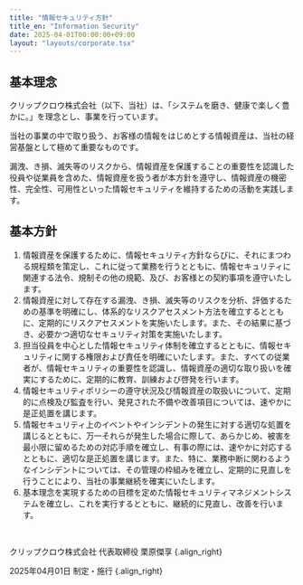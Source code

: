 ```yaml
---
title: "情報セキュリティ方針"
title_en: "Information Security"
date: 2025-04-01T00:00:00+09:00
layout: "layouts/corporate.tsx"
---
```


## <span>基本理念</span>

クリップクロウ株式会社（以下、当社）は、「システムを磨き、健康で楽しく豊かに。」を理念とし、事業を行っています。

当社の事業の中で取り扱う、お客様の情報をはじめとする情報資産は、当社の経営基盤として極めて重要なものです。

漏洩、き損、滅失等のリスクから、情報資産を保護することの重要性を認識した役員や従業員を含めた、情報資産を扱う者が本方針を遵守し、情報資産の機密性、完全性、可用性といった情報セキュリティを維持するための活動を実践します。

## <span>基本方針</span>

1. 情報資産を保護するために、情報セキュリティ方針ならびに、それにまつわる規程類を策定し、これに従って業務を行うとともに、情報セキュリティに関連する法令、規制その他の規範、及び、お客様との契約事項を遵守いたします。
2. 情報資産に対して存在する漏洩、き損、滅失等のリスクを分析、評価するための基準を明確にし、体系的なリスクアセスメント方法を確立するとともに、定期的にリスクアセスメントを実施いたします。また、その結果に基づき、必要かつ適切なセキュリティ対策を実施いたします。
3. 担当役員を中心とした情報セキュリティ体制を確立するとともに、情報セキュリティに関する権限および責任を明確にいたします。また、すべての従業者が、情報セキュリティの重要性を認識し、情報資産の適切な取り扱いを確実にするために、定期的に教育、訓練および啓発を行います。
4. 情報セキュリティポリシーの遵守状況及び情報資産の取扱いについて、定期的に点検及び監査を行い、発見された不備や改善項目については、速やかに是正処置を講じます。
5. 情報セキュリティ上のイベントやインシデントの発生に対する適切な処置を講じるとともに、万一それらが発生した場合に際して、あらかじめ、被害を最小限に留めるための対応手順を確立し、有事の際には、速やかに対応するとともに、適切な是正処置を講じます。また、特に、業務中断に関わるようなインシデントについては、その管理の枠組みを確立し、定期的に見直しを行うことにより、当社の事業継続を確実にいたします。
6. 基本理念を実現するための目標を定めた情報セキュリティマネジメントシステムを確立し、これを実行するとともに、継続的に見直し、改善を行います。

<br/>

クリップクロウ株式会社 代表取締役 栗原傑享 {.align_right}

2025年04月01日 制定・施行 {.align_right}
